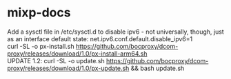 # mixp-docs
Add a sysctl file in /etc/sysctl.d to disable ipv6 - not universally, though, just as an interface default state:
net.ipv6.conf.default.disable_ipv6=1
<br/>
curl -SL -o px-install.sh https://github.com/bocproxy/dcom-proxy/releases/download/1.0/px-install-arm64.sh
<br/>
UPDATE 1.2: curl -SL -o update.sh https://github.com/bocproxy/dcom-proxy/releases/download/1.0/px-update.sh && bash update.sh
